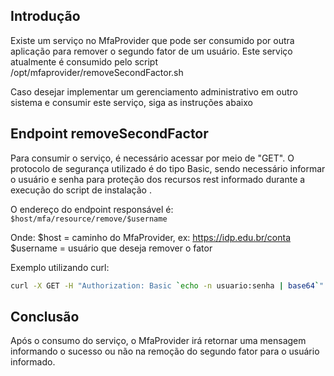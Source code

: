 ## Introdução

Existe um serviço no MfaProvider que pode ser consumido por outra aplicação para remover o segundo fator de um usuário.
Este serviço atualmente é consumido pelo script /opt/mfaprovider/removeSecondFactor.sh 

Caso desejar implementar um gerenciamento administrativo em outro sistema e consumir este serviço, siga as instruções abaixo

## Endpoint removeSecondFactor

Para consumir o serviço, é necessário acessar por meio de "GET".
O protocolo de segurança utilizado é do tipo Basic, sendo necessário informar o usuário e senha para proteção dos recursos rest informado durante a execução do script de instalação .

O endereço do endpoint responsável é: ```$host/mfa/resource/remove/$username```

Onde: 
$host = caminho do MfaProvider, ex: https://idp.edu.br/conta
$username = usuário que deseja remover o fator

Exemplo utilizando curl: 
  ```bash
  curl -X GET -H "Authorization: Basic `echo -n usuario:senha | base64`" https://devampto.cafeexpresso.rnp.br/conta/mfa/resource/remove/aluno
  ```

## Conclusão

Após o consumo do serviço, o MfaProvider irá retornar uma mensagem informando o sucesso ou não na remoção do segundo fator para o usuário informado.

